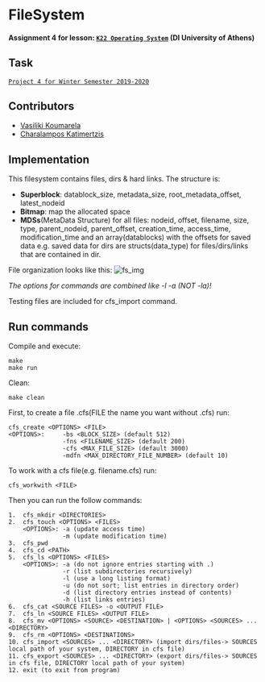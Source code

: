 # FileSystem
#### Assignment 4 for lesson: [`K22 Operating System`](http://cgi.di.uoa.gr/~ad/k22/) (DI University of Athens)
Task
------------
[`Project 4 for Winter Semester 2019-2020`](http://cgi.di.uoa.gr/~ad/k22/OS-F19-Prj4.pdf)

Contributors
------------
* [Vasiliki Koumarela](https://github.com/VasiaKoum/ "Vasiliki Koumarela")
* [Charalampos Katimertzis](https://github.com/chariskms/ "Charalampos Katimertzis")

Implementation
--------------
This filesystem contains files, dirs & hard links. The structure is:
* __Superblock__: datablock_size, metadata_size, root_metadata_offset, latest_nodeid
* __Bitmap__: map the allocated space
* __MDSs__(MetaData Structure) for all files: nodeid, offset, filename, size, type, parent_nodeid, parent_offset, creation_time, access_time, modification_time and an array(datablocks) with the offsets for saved data e.g. saved data for dirs are structs(data_type) for files/dirs/links that are contained in dir.

File organization looks like this:
![fs_img](https://user-images.githubusercontent.com/26937033/78558519-64dee200-781b-11ea-8edc-1c3e88af5b66.JPG)

*The options for commands are combined like -l -a (NOT -la)!*

Testing files are included for cfs_import command.

Run commands
------------
Compile and execute:
```
make
make run
```
Clean:
```
make clean
```

First, to create a file .cfs(FILE the name you want without .cfs) run:
```
cfs_create <OPTIONS> <FILE>
<OPTIONS>:     -bs <BLOCK_SIZE> (default 512)
               -fns <FILENAME_SIZE> (default 200)
               -cfs <MAX_FILE_SIZE> (default 3000)
               -mdfn <MAX_DIRECTORY_FILE_NUMBER> (default 10)
```
To work with a cfs file(e.g. filename.cfs) run:
```
cfs_workwith <FILE>
```
Then you can run the follow commands:
```
1.  cfs_mkdir <DIRECTORIES>
2.  cfs_touch <OPTIONS> <FILES>
    <OPTIONS>: -a (update access time)
               -m (update modification time)
3.  cfs_pwd
4.  cfs_cd <PATH>
5.  cfs_ls <OPTIONS> <FILES>
    <OPTIONS>: -a (do not ignore entries starting with .)
               -r (list subdirectories recursively)
               -l (use a long listing format)
               -u (do not sort; list entries in directory order)
               -d (list directory entries instead of contents)
               -h (list links entries)
6.  cfs_cat <SOURCE FILES> -o <OUTPUT FILE>
7.  cfs_ln <SOURCE FILES> <OUTPUT FILE>
8.  cfs_mv <OPTIONS> <SOURCE> <DESTINATION> | <OPTIONS> <SOURCES> ... <DIRECTORY>
9.  cfs_rm <OPTIONS> <DESTINATIONS>
10. cfs_import <SOURCES> ... <DIRECTORY> (import dirs/files-> SOURCES local path of your system, DIRECTORY in cfs file)
11. cfs_export <SOURCES> ... <DIRECTORY> (export dirs/files-> SOURCES in cfs file, DIRECTORY local path of your system)
12. exit (to exit from program)
```
